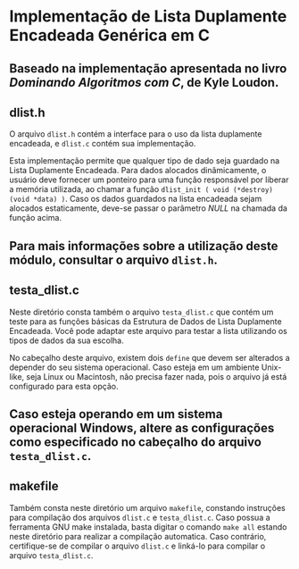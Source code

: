 # Implementação de Lista Duplamente Encadeada Genérica em C
Baseado na implementação apresentada no livro _Dominando Algoritmos com C_, de Kyle Loudon.
---

## dlist.h
O arquivo `dlist.h` contém a interface para o uso da lista duplamente encadeada, e `dlist.c` contém
sua implementação.

Esta implementação permite que qualquer tipo de dado seja guardado na Lista Duplamente Encadeada.
Para dados alocados dinâmicamente, o usuário deve fornecer um ponteiro para uma função responsável 
por liberar a memória utilizada, ao chamar a função `dlist_init ( void (*destroy) (void *data) )`. 
Caso os dados guardados na lista encadeada sejam alocados estaticamente, deve-se passar o parâmetro 
*NULL* na chamada da função acima. 

Para mais informações sobre a utilização deste módulo, consultar o arquivo `dlist.h`.
---

## testa_dlist.c
Neste diretório consta também o arquivo `testa_dlist.c` que contém um teste para as funções básicas
da Estrutura de Dados de Lista Duplamente Encadeada. Você pode adaptar este arquivo para testar a lista
utilizando os tipos de dados da sua escolha.

No cabeçalho deste arquivo, existem dois `define` que devem ser alterados a depender do seu sistema operacional.
Caso esteja em um ambiente Unix-like, seja Linux ou Macintosh, não precisa fazer nada, pois o arquivo já está
configurado para esta opção.

Caso esteja operando em um sistema operacional Windows, altere as configurações como especificado no cabeçalho 
do arquivo `testa_dlist.c`.
---

## makefile
Também consta neste diretório um arquivo `makefile`, constando instruções para compilação dos arquivos `dlist.c`
e `testa_dlist.c`. Caso possua a ferramenta GNU make instalada, basta digitar o comando `make all`
estando neste diretório para realizar a compilação automatica. 
Caso contrário, certifique-se de compilar o arquivo `dlist.c` e linká-lo para compilar o arquivo `testa_dlist.c`.
